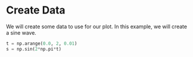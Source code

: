 # Create Data

We will create some data to use for our plot. In this example, we will create a sine wave.

```python
t = np.arange(0.0, 2, 0.01)
s = np.sin(2*np.pi*t)
```
